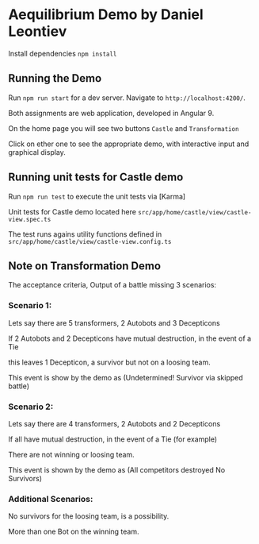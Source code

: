 # Aequilibrium Demo by Daniel Leontiev

Install dependencies `npm install`

## Running the Demo
Run `npm run start` for a dev server. Navigate to `http://localhost:4200/`.

Both assignments are web application, developed in Angular 9.

On the home page you will see two buttons `Castle` and `Transformation`

Click on ether one to see the appropriate demo, with interactive input and graphical display.

## Running unit tests for Castle demo

Run `npm run test` to execute the unit tests via [Karma]

Unit tests for Castle demo located here `src/app/home/castle/view/castle-view.spec.ts`

The test runs agains utility functions defined in `src/app/home/castle/view/castle-view.config.ts`

## Note on Transformation Demo
The acceptance criteria, Output of a battle missing 3 scenarios:

### Scenario 1: 
  Lets say there are 5 transformers, 2 Autobots and 3 Decepticons
  
  If 2 Autobots and 2 Decepticons have mutual destruction, in the event of a Tie
  
  this leaves 1 Decepticon, a survivor but not on a loosing team.
  
  This event is show by the demo as (Undetermined! Survivor via skipped battle)
  
### Scenario 2:
  Lets say there are 4 transformers, 2 Autobots and 2 Decepticons
  
  If all have mutual destruction, in the event of a Tie (for example)
  
  There are not winning or loosing team.
  
  This event is shown by the demo as (All competitors destroyed No Survivors)
  
### Additional Scenarios:
  No survivors for the loosing team, is a possibility.
  
  More than one Bot on the winning team.
